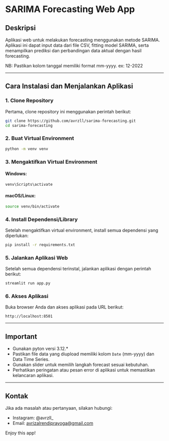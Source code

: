 # SARIMA Forecasting Web App

## Deskripsi

Aplikasi web untuk melakukan forecasting menggunakan metode SARIMA. Aplikasi ini dapat input data dari file CSV, fitting model SARIMA, serta menampilkan prediksi dan perbandingan data aktual dengan hasil forecasting.

NB: Pastikan kolom tanggal memiliki format mm-yyyy. ex: 12-2022

---

## Cara Instalasi dan Menjalankan Aplikasi

### 1. Clone Repository

Pertama, clone repository ini menggunakan perintah berikut:

```bash
git clone https://github.com/avrzll/sarima-forecasting.git
cd sarima-forecasting
```

### 2. Buat Virtual Environment

```bash
python -m venv venv
```

### 3. Mengaktifkan Virtual Environment

#### Windows:

```bash
venv\Scripts\activate
```

#### macOS/Linux:

```bash
source venv/bin/activate
```

### 4. Install Dependensi/Library

Setelah mengaktifkan virtual environment, install semua dependensi yang diperlukan:

```bash
pip install -r requirements.txt
```

### 5. Jalankan Aplikasi Web

Setelah semua dependensi terinstal, jalankan aplikasi dengan perintah berikut:

```bash
streamlit run app.py
```

### 6. Akses Aplikasi

Buka browser Anda dan akses aplikasi pada URL berikut:

```
http://localhost:8501
```

---

## Important

- Gunakan pyton versi 3.12.\*
- Pastikan file data yang diupload memiliki kolom `Date` (mm-yyyy) dan Data Time Series.
- Gunakan slider untuk memilih langkah forecast sesuai kebutuhan.
- Perhatikan peringatan atau pesan error di aplikasi untuk memastikan kelancaran aplikasi.

---

## Kontak

Jika ada masalah atau pertanyaan, silakan hubungi:

- Instagram: @avrzll\_
- Email: avrizalrendiprayoga@gmail.com

Enjoy this app!
